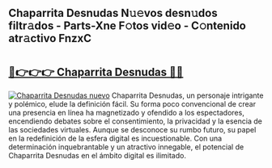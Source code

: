 ## Chaparrita Desnudas N𝚞𝚎vos desn𝚞dos filtr𝚊dos - Parts-Xne F𝚘tos vid𝚎o - C𝚘ntenido atr𝚊ctivo FnzxC

# <h2><a href="http://mbbtj9.tromn.icu/?c=Chaparrita+Desnudas">🔗👉👉👉 Chaparrita Desnudas 🔗🔗</a></h2>

[![Chaparrita Desnudas nuevo](https://i.imgur.com/pEAQMta.gif)](http://mbbtj9.tromn.icu/?c=Chaparrita+Desnudas)
Chaparrita Desnudas, un personaje intrigante y polémico, elude la definición fácil. Su forma poco convencional de crear una presencia en línea ha magnetizado y ofendido a los espectadores, encendiendo debates sobre el consentimiento, la privacidad y la esencia de las sociedades virtuales. Aunque se desconoce su rumbo futuro, su papel en la redefinición de la esfera digital es incuestionable. Con una determinación inquebrantable y un atractivo innegable, el potencial de Chaparrita Desnudas en el ámbito digital es ilimitado.
